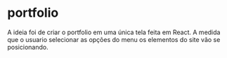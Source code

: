 # portfolio

A ideia foi de criar o portfolio em uma única tela feita em React. A medida que o usuario selecionar as opções do menu os elementos do site vão se posicionando.


